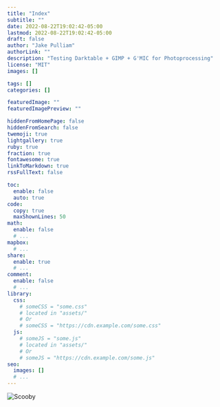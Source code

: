 ```yaml
---
title: "Index"
subtitle: ""
date: 2022-08-22T19:02:42-05:00
lastmod: 2022-08-22T19:02:42-05:00
draft: false
author: "Jake Pulliam"
authorLink: ""
description: "Testing Darktable + GIMP + G'MIC for Photoprocessing"
license: "MIT"
images: []

tags: []
categories: []

featuredImage: ""
featuredImagePreview: ""

hiddenFromHomePage: false
hiddenFromSearch: false
twemoji: true
lightgallery: true
ruby: true
fraction: true
fontawesome: true
linkToMarkdown: true
rssFullText: false

toc:
  enable: false
  auto: true
code:
  copy: true
  maxShownLines: 50
math:
  enable: false
  # ...
mapbox:
  # ...
share:
  enable: true
  # ...
comment:
  enable: false
  # ...
library:
  css:
    # someCSS = "some.css"
    # located in "assets/"
    # Or
    # someCSS = "https://cdn.example.com/some.css"
  js:
    # someJS = "some.js"
    # located in "assets/"
    # Or
    # someJS = "https://cdn.example.com/some.js"
seo:
  images: []
  # ...
---
```


<!--more-->
![Scooby](AST_4882.jpg "Scooby the Cat - Photo Test")

